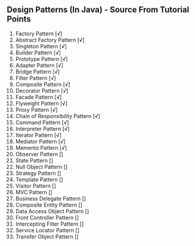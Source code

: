 ## Design Patterns (In Java) - Source From Tutorial Points
1. Factory Pattern [√]
2. Abstract Factory Pattern [√]
3. Singleton Pattern [√]
4. Builder Pattern [√]
5. Prototype Pattern [√]
6. Adapter Pattern [√]
7. Bridge Pattern [√]
8. Filter Pattern [√]
9. Composite Pattern [√]
10. Decorator Pattern [√]
11. Facade Pattern [√]
12. Flyweight Pattern [√]
13. Proxy Pattern [√]
14. Chain of Responsibility Pattern [√]
15. Command Pattern [√]
16. Interpreter Pattern [√]
17. Iterator Pattern [√]
18. Mediator Pattern [√]
19. Memento Pattern [√]
20. Observer Pattern []
21. State Pattern []
22. Null Object Pattern []
23. Strategy Pattern []
24. Template Pattern []
25. Visitor Pattern []
26. MVC Pattern []
27. Business Delegate Pattern []
28. Composite Entity Pattern []
29. Data Access Object Pattern []
30. Front Controller Pattern []
31. Intercepting Filter Pattern []
32. Service Locator Pattern []
33. Transfer Object Pattern []

